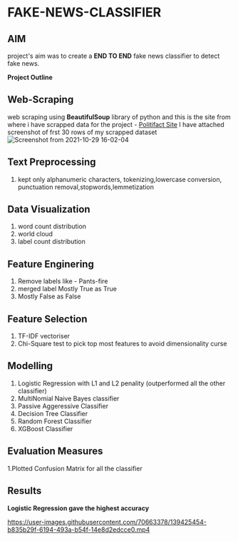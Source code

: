 # FAKE-NEWS-CLASSIFIER #
## AIM ##
project's aim was to create a **END TO END** fake news classifier to detect fake news.

**Project Outline**

## Web-Scraping
  web scraping using **BeautifulSoup** library of python and this is the site from where i have scrapped data for the project - [Politifact Site](https://www.politifact.com/factchecks/list/?category=fake-news)
  I have attached screenshot of frst 30 rows of my scrapped dataset 
  ![Screenshot from 2021-10-29 16-02-04](https://user-images.githubusercontent.com/70663378/139423440-d0798315-f58b-4452-b1be-1938a2e9914d.png)
## Text Preprocessing 
 1. kept only alphanumeric characters, tokenizing,lowercase conversion, punctuation removal,stopwords,lemmetization
## Data Visualization
 1. word count distribution
 2. world cloud
 3. label count distribution
## Feature Enginering 
 1. Remove labels like - Pants-fire
 2. merged label Mostly True as True
 3. Mostly False as False
## Feature Selection
 1. TF-IDF vectoriser
 2. Chi-Square test to pick top most features to avoid dimensionality curse
## Modelling
 1. Logistic Regression with L1 and L2 penality (outperformed all the other classifier)
 2. MultiNomial Naive Bayes classifier
 3. Passive Aggeressive Classifier
 4. Decision Tree Classifier
 5. Random Forest Classifier
 6. XGBoost Classifier
## Evaluation Measures
 1.Plotted Confusion Matrix for all the classifier
## Results
  **Logistic Regression gave the highest accuracy**



https://user-images.githubusercontent.com/70663378/139425454-b835b29f-6194-493a-b54f-14e8d2edcce0.mp4








